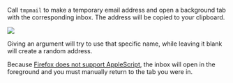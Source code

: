 Call `tmpmail` to make a temporary email address and open a background tab with the corresponding inbox. The address will be copied to your clipboard.

![](https://i.imgur.com/w7Y9kfZ.png)

Giving an argument will try to use that specific name, while leaving it blank will create a random address.

Because [Firefox does not support AppleScript](https://bugzilla.mozilla.org/show_bug.cgi?id=125419), the inbox will open in the foreground and you must manually return to the tab you were in.
